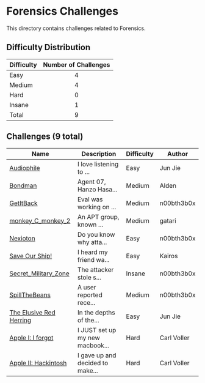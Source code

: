 # Forensics Challenges
This directory contains challenges related to Forensics.

## Difficulty Distribution
| Difficulty | Number of Challenges |
| ---------- |:--------------------:|
| Easy | 4 |
| Medium | 4 |
| Hard | 0 |
| Insane | 1 |
| Total | 9 |

## Challenges (9 total)
| Name | Description | Difficulty | Author |
| ---- | ----------- | ---------- | ------ |
| [Audiophile](<./Audiophile>) | I love listening to ... | Easy | Jun Jie |
| [Bondman](<./Bondman>) | Agent 07, Hanzo Hasa... | Medium | Alden |
| [GetItBack](<./GetItBack>) | Eval was working on ... | Medium | n00bth3b0x |
| [monkey_C_monkey_2](<./monkey_C_monkey_2>) | An APT group, known ... | Medium | gatari |
| [Nexioton](<./Nexioton>) | Do you know why atta... | Easy | n00bth3b0x |
| [Save Our Ship!](<./Save Our Ship!>) | I heard my friend wa... | Easy | Kairos |
| [Secret_Military_Zone](<./Secret_Military_Zone>) | The attacker stole s... | Insane | n00bth3b0x |
| [SpillTheBeans](<./SpillTheBeans>) | A user reported rece... | Medium | n00bth3b0x |
| [The Elusive Red Herring](<./The Elusive Red Herring>) | In the depths of the... | Easy | Jun Jie |
| [Apple I: I forgot](<./Apple I I forgor/>) | I JUST set up my new macbook... | Hard | Carl Voller |
| [Apple II: Hackintosh](<./Apple II Hackintosh/>) | I gave up and decided to make... | Hard | Carl Voller |
